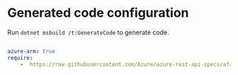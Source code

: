 # Generated code configuration

Run `dotnet msbuild /t:GenerateCode` to generate code.

``` yaml

azure-arm: true
require:
    -  https://raw.githubusercontent.com/Azure/azure-rest-api-specs/af4929aa7f919ce1fe7ac0a1b1a340baa1331611/specification/deviceupdate/resource-manager/readme.md

```
